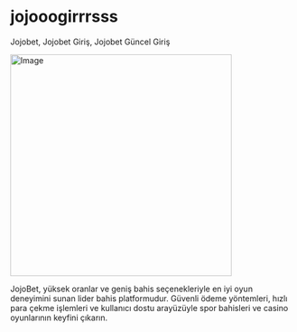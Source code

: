 # jojooogirrrsss
Jojobet, Jojobet Giriş, Jojobet Güncel Giriş


<img width="392" alt="Image" src="https://github.com/user-attachments/assets/3f1c5cf4-bd72-44ad-b55c-edf0c7b6cd60" />

JojoBet, yüksek oranlar ve geniş bahis seçenekleriyle en iyi oyun deneyimini sunan lider bahis platformudur. Güvenli ödeme yöntemleri, hızlı para çekme işlemleri ve kullanıcı dostu arayüzüyle spor bahisleri ve casino oyunlarının keyfini çıkarın.  
